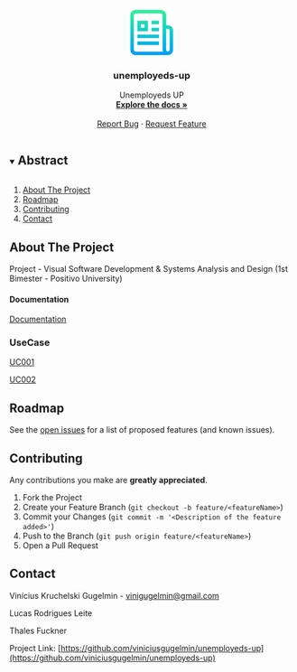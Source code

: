 <p align="center">
  <a href="https://github.com/viniciusgugelmin/unemployeds-up">
    <img src="info/readme.png" alt="readme-logo" width="80" height="80">
  </a>

  <h3 align="center">
    unemployeds-up
  </h3>
  <p align="center">
    Unemployeds UP
    <br />
    <a href="https://github.com/viniciusgugelmin/unemployeds-up"><strong>Explore the docs »</strong></a>
    <br />
    <br />
    <!--
    <a href="https://github.com/viniciusgugelmin/unemployeds-up">View Demo</a>
    ·
    -->
    <a href="https://github.com/viniciusgugelmin/unemployeds-up/issues">Report Bug</a>
    ·
    <a href="https://github.com/viniciusgugelmin/unemployeds-up/issues">Request Feature</a>
  </p>
</p>




<details open="open">
  <summary><h2 style="display: inline-block">Abstract</h2></summary>
  <ol>
    <li>
      <a href="#about-the-project">About The Project</a>
    </li>
    <li><a href="#roadmap">Roadmap</a></li>
    <li><a href="#contributing">Contributing</a></li>
    <li><a href="#contact">Contact</a></li>
  </ol>
</details>



## About The Project

Project - Visual Software Development & Systems Analysis and Design (1st Bimester - Positivo University)

 #### Documentation
 
 [Documentation](https://github.com/viniciusgugelmin/unemployeds-up/blob/main/Documentation/Documentation.pdf)
 
 ### UseCase
 
 [UC001](https://github.com/viniciusgugelmin/unemployeds-up/blob/main/Documentation/UseCase/UC001.pdf)
 
 [UC002](https://github.com/viniciusgugelmin/unemployeds-up/blob/main/Documentation/UseCase/UC002.pdf)


## Roadmap

See the [open issues](https://github.com/viniciusgugelmin/unemployeds-up/issues) for a list of proposed features (and known issues).




## Contributing

Any contributions you make are **greatly appreciated**.

1. Fork the Project
2. Create your Feature Branch (`git checkout -b feature/<featureName>`)
3. Commit your Changes (`git commit -m '<Description of the feature added>'`)
4. Push to the Branch (`git push origin feature/<featureName>`)
5. Open a Pull Request



## Contact

Vinícius Kruchelski Gugelmin - vinigugelmin@gmail.com

Lucas Rodrigues Leite

Thales Fuckner

Project Link: [https://github.com/viniciusgugelmin/unemployeds-up](https://github.com/viniciusgugelmin/unemployeds-up)

